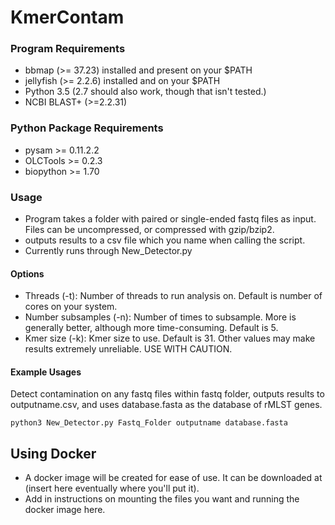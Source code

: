 # KmerContam

### Program Requirements
- bbmap (>= 37.23) installed and present on your $PATH
- jellyfish (>= 2.2.6) installed and on your $PATH
- Python 3.5 (2.7 should also work, though that isn't tested.)
- NCBI BLAST+ (>=2.2.31) 

### Python Package Requirements
- pysam >= 0.11.2.2
- OLCTools >= 0.2.3
- biopython >= 1.70

### Usage
- Program takes a folder with paired or single-ended fastq files as input. Files can be uncompressed, or compressed with gzip/bzip2.
- outputs results to a csv file which you name when calling the script.
- Currently runs through New_Detector.py

#### Options
- Threads (-t): Number of threads to run analysis on. Default is number of cores on your system.
- Number subsamples (-n): Number of times to subsample. More is generally better, although more time-consuming. Default is 5.
- Kmer size (-k): Kmer size to use. Default is 31. Other values may make results extremely unreliable. USE WITH CAUTION.
#### Example Usages

Detect contamination on any fastq files within fastq folder, outputs results to outputname.csv, and uses database.fasta
as the database of rMLST genes.

`python3 New_Detector.py Fastq_Folder outputname database.fasta`

## Using Docker
- A docker image will be created for ease of use. It can be downloaded at (insert here eventually where you'll put it).
- Add in instructions on mounting the files you want and running the docker image here.
